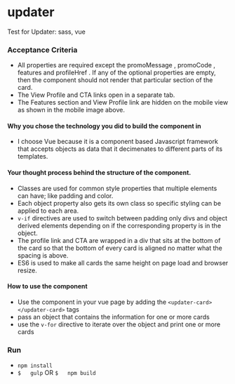 # updater
Test for Updater: sass, vue

### Acceptance Criteria
+ All properties are required except the  promoMessage ,  promoCode ,  features  and profileHref . If any of the optional properties are empty, then the component should not render that particular section of the card.
+ The  View Profile  and  CTA  links open in a separate tab.
+ The  Features  section and  View Profile  link are hidden on the mobile view as shown in
the mobile image above.

#### Why you chose the technology you did to build the component in
+ I choose Vue because it is a component based Javascript framework that accepts objects as data that it decimenates to different parts of its templates.

#### Your thought process behind the structure of the component.
+ Classes are used for common style properties that multiple elements can have; like padding and color.
+ Each object property also gets its own class so specific styling can be applied to each area.
+ `v-if` directives are used to switch between padding only divs and object derived elements depending on if the corresponding property is in the object.
+ The profile link and CTA are wrapped in a div that sits at the bottom of the card so that the bottom of every card is aligned no matter what the spacing is above.
+ ES6 is used to make all cards the same height on page load and browser resize.

#### How to use the component
+ Use the component in your vue page by adding the `<updater-card></updater-card>` tags
+ pass an object that contains the information for one or more cards
+ use the `v-for` directive to iterate over the object and print one or more cards

### Run
+ `npm install`
+ `$   gulp`
OR
`$   npm build`
